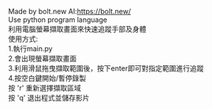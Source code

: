 Made by bolt.new AI:https://bolt.new/  
Use python program language  
利用電腦螢幕擷取畫面來快速追蹤手部及身體  
使用方式:  
1.執行main.py  
2.會出現螢幕擷取畫面  
3.利用滑鼠拖曳擷取範圍後，按下enter即可對指定範圍進行追蹤  
4.按空白鍵開始/暫停錄製  
按 'r' 重新選擇擷取區域  
按 'q' 退出程式並儲存影片  

